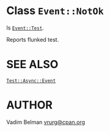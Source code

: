 Class `Event::NotOk`
====================

Is [`Event::Test`](https://github.com/vrurg/raku-Test-Async/blob/v0.1.3/docs/md/Test/Async/Event/Test.md).

Reports flunked test.

SEE ALSO
========

[`Test::Async::Event`](https://github.com/vrurg/raku-Test-Async/blob/v0.1.3/docs/md/Test/Async/Event.md)

AUTHOR
======

Vadim Belman <vrurg@cpan.org>

